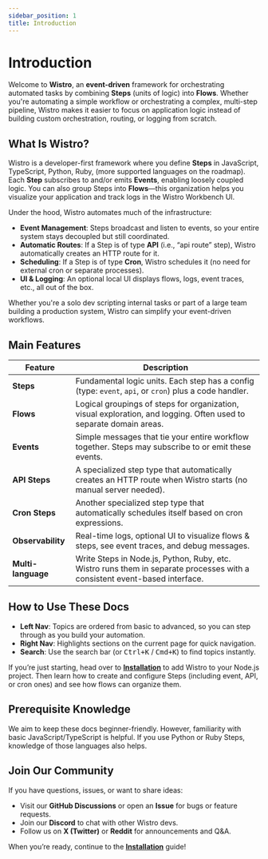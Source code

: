 ```yaml
---
sidebar_position: 1
title: Introduction
---
```


# Introduction

Welcome to **Wistro**, an **event-driven** framework for orchestrating automated tasks by combining **Steps** (units of logic) into **Flows**. Whether you're automating a simple workflow or orchestrating a complex, multi-step pipeline, Wistro makes it easier to focus on application logic instead of building custom orchestration, routing, or logging from scratch.

## What Is Wistro?

Wistro is a developer-first framework where you define **Steps** in JavaScript, TypeScript, Python, Ruby, (more supported languages on the roadmap). Each **Step** subscribes to and/or emits **Events**, enabling loosely coupled logic. You can also group Steps into **Flows**—this organization helps you visualize your application and track logs in the Wistro Workbench UI.

Under the hood, Wistro automates much of the infrastructure:

- **Event Management**: Steps broadcast and listen to events, so your entire system stays decoupled but still coordinated.
- **Automatic Routes**: If a Step is of type **API** (i.e., “api route” step), Wistro automatically creates an HTTP route for it.
- **Scheduling**: If a Step is of type **Cron**, Wistro schedules it (no need for external cron or separate processes).
- **UI & Logging**: An optional local UI displays flows, logs, event traces, etc., all out of the box.

Whether you're a solo dev scripting internal tasks or part of a large team building a production system, Wistro can simplify your event-driven workflows.

## Main Features

| Feature            | Description                                                                                                                |
| ------------------ | -------------------------------------------------------------------------------------------------------------------------- |
| **Steps**          | Fundamental logic units. Each step has a config (type: `event`, `api`, or `cron`) plus a code handler.                     |
| **Flows**          | Logical groupings of steps for organization, visual exploration, and logging. Often used to separate domain areas.         |
| **Events**         | Simple messages that tie your entire workflow together. Steps may subscribe to or emit these events.                       |
| **API Steps**      | A specialized step type that automatically creates an HTTP route when Wistro starts (no manual server needed).             |
| **Cron Steps**     | Another specialized step type that automatically schedules itself based on cron expressions.                               |
| **Observability**  | Real-time logs, optional UI to visualize flows & steps, see event traces, and debug messages.                              |
| **Multi-language** | Write Steps in Node.js, Python, Ruby, etc. Wistro runs them in separate processes with a consistent event-based interface. |

## How to Use These Docs

- **Left Nav**: Topics are ordered from basic to advanced, so you can step through as you build your automation.
- **Right Nav**: Highlights sections on the current page for quick navigation.
- **Search**: Use the search bar (or <kbd>Ctrl+K</kbd> / <kbd>Cmd+K</kbd>) to find topics instantly.

If you’re just starting, head over to [**Installation**](./installation.md) to add Wistro to your Node.js project. Then learn how to create and configure Steps (including event, API, or cron ones) and see how flows can organize them.

## Prerequisite Knowledge

We aim to keep these docs beginner-friendly. However, familiarity with basic JavaScript/TypeScript is helpful. If you use Python or Ruby Steps, knowledge of those languages also helps.

## Join Our Community

If you have questions, issues, or want to share ideas:

- Visit our **GitHub Discussions** or open an **Issue** for bugs or feature requests.
- Join our **Discord** to chat with other Wistro devs.
- Follow us on **X (Twitter)** or **Reddit** for announcements and Q&A.

When you’re ready, continue to the [**Installation**](./installation.md) guide!
